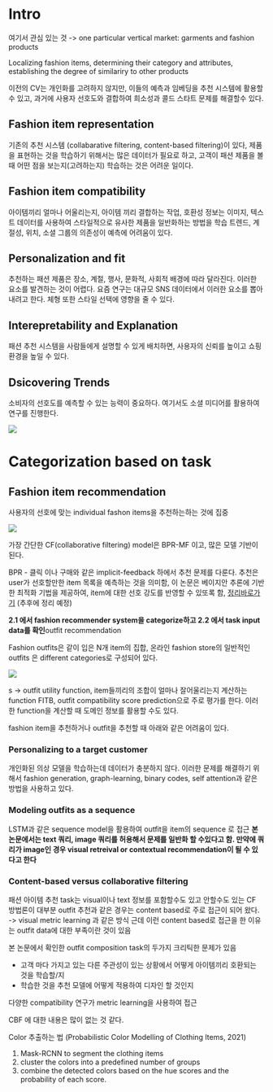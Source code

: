
# Intro
여기서 관심 있는 것 -> one particular vertical market: garments and fashion products

Localizing fashion items, determining their category and attributes, establishing the degree of similariry to other products 

이전의 CV는 개인화를 고려하지 않지만, 이들의 예측과 임베딩을 추천 시스템에 활용할 수 있고, 과거에 사용자 선호도와 결합하여 희소성과 콜드 스타트 문제를 해결할수 있다.

## Fashion item representation

기존의 추천 시스템 (collabarative filtering, content-based filtering)이 있다, 제품을 표현하는 것을 학습하기 위해서는 많은 데이터가 필요로 하고, 고객이 패션 제품을 볼 때 어떤 점을 보는지(고려하는지) 학습하는 것은 어려운 일이다.

## Fashion item compatibility

아이템끼리 얼마나 어울리는지, 아이템 끼리 결합하는 작업, 
호환성 정보는 이미지, 텍스트 데이터를 사용하여 스타일적으로 유사한 제품을 일반화하는 방법을 학습
트렌드, 계절성, 위치, 소셜 그룹의 의존성이 예측에 어려움이 있다.

## Personalization and fit

추천하는 패션 제품은 장소, 계절, 행사, 문화적, 사회적 배경에 따라 달라진다. 이러한 요소를 발견하는 것이 어렵다. 요즘 연구는 대규모 SNS 데이터에서 이러한 요소를 뽑아내려고 한다. 
체형 또한 스타일 선택에 영향을 줄 수 있다. 

## Interepretability and Explanation

패션 추천 시스템을 사람들에게 설명할 수 있게 배치하면, 사용자의 신뢰를 높이고 쇼핑 환경을 높일 수 있다.

## Dsicovering Trends 

소비자의 선호도를 예측할 수 있는 능력이 중요하다. 여기서도 소셜 미디어를 활용하여 연구를 진행한다. 



![](https://i.imgur.com/JVGg6hP.png)

# Categorization based on task

## Fashion item recommendation

사용자의 선호에 맞는 individual fashon items을 추천하는하는 것에 집중

![](https://i.imgur.com/wE59frv.png)

가장 간단한 CF(collaborative filtering) model은 BPR-MF 이고, 많은 모델 기반이 된다.

BPR - 클릭 이나 구매와 같은 implicit-feedback 하에서 추천 문제를 다룬다. 추천은 user가 선호할만한 item 목록을 예측하는 것을 의미함, 이 논문은 베이지안 추론에 기반한 최적화 기법을 제공하여, item에 대한 선호 강도를 반영할 수 있또록 함,  [정리바로가기](https://leehyejin91.github.io/post-bpr/) (추후에 정리 예정)

**2.1 에서 fashion recommender system을 categorize하고 
2.2 에서 task input data를 확인**outfit recommendation

Fashion outfits은 같이 입은 N개 item의 집합,
온라인 fashion store의 일반적인 outfits 은 different categories로 구성되어 있다.

![](https://i.imgur.com/mJ7eeIg.png)

s -> outfit utility function, item들끼리의 조합이 얼마나 잘어울리는지 계산하는 function
FITB, outfit compatibility score prediction으로 주로 평가를 한다.
이러한 function을 계산할 때 도메인 정보를 활용할 수도 있다. 

fashion item을 추천하거나 outfit을 추천할 때 아래와 같은 어려움이 있다.

### Personalizing to a target customer

개인화된 의상 모델을 학습하는데 데이터가 충분하지 않다.
이러한 문제를 해결하기 위해서 fashion generation, graph-learning, binary codes, self attention과 같은 방법을 사용하고 있다.

### Modeling outfits as a sequence

LSTM과 같은 sequence model을 활용하여 outfit을 item의 sequence 로 접근
**본 논문에서는 text 쿼리, image 쿼리를 허용해서 문제를 일반화 할 수있다고 함.
만약에 쿼리가 image인 경우 visual retreival or contextual recommendation이 될 수 있다고 한다**

### Content-based versus collaborative filtering

패션 아이템 추천 task는 visual이나 text 정보를 포함할수도 있고 안할수도 있는 CF 방법론이 대부분
outfit 추천과 같은 경우는 content based로 주로 접근이 되어 왔다. -> visual metric learning 과 같은 방식
근데 이런 content based로 접근을 한 이유는 outfit data에 대한 부족이란 것이 있음 

본 논문에서 확인한 outfit composition task의 두가지 크리틱한 문제가 있음
- 고객 마다 가지고 있는 다른 주관성이 있는 상황에서 어떻게 아이템끼리 호환되는 것을 학습할/지
- 학습한 것을 추천 모델에 어떻게 적용하여 디자인 할 것인지

다양한 compatibility 연구가 metric learning을 사용하여 접근 

CBF 에 대한 내용은 많이 없는 것 같다.

Color 추출하는 법 (Probabilistic Color Modelling of Clothing Items, 2021)
1.  Mask-RCNN to segment the clothing items  
2. cluster the colors into a predefined number of groups  
3. combine the detected colors based on the hue scores and the probability of each score.